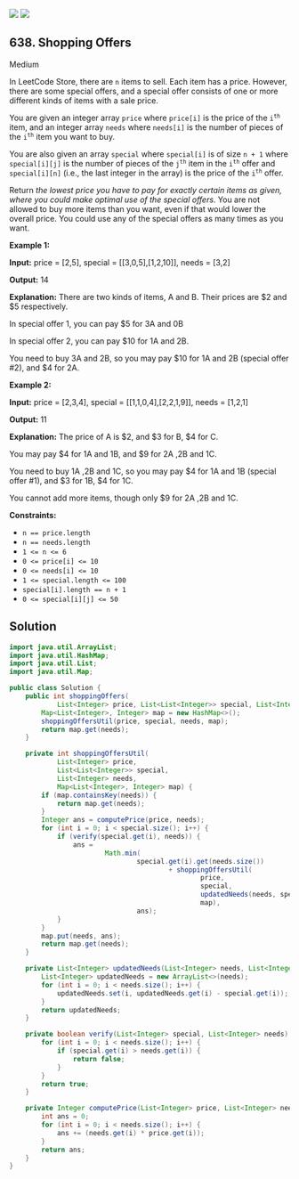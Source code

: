 [![](https://img.shields.io/github/stars/javadev/LeetCode-in-Java?label=Stars&style=flat-square)](https://github.com/javadev/LeetCode-in-Java)
[![](https://img.shields.io/github/forks/javadev/LeetCode-in-Java?label=Fork%20me%20on%20GitHub%20&style=flat-square)](https://github.com/javadev/LeetCode-in-Java/fork)

## 638\. Shopping Offers

Medium

In LeetCode Store, there are `n` items to sell. Each item has a price. However, there are some special offers, and a special offer consists of one or more different kinds of items with a sale price.

You are given an integer array `price` where `price[i]` is the price of the <code>i<sup>th</sup></code> item, and an integer array `needs` where `needs[i]` is the number of pieces of the <code>i<sup>th</sup></code> item you want to buy.

You are also given an array `special` where `special[i]` is of size `n + 1` where `special[i][j]` is the number of pieces of the <code>j<sup>th</sup></code> item in the <code>i<sup>th</sup></code> offer and `special[i][n]` (i.e., the last integer in the array) is the price of the <code>i<sup>th</sup></code> offer.

Return _the lowest price you have to pay for exactly certain items as given, where you could make optimal use of the special offers_. You are not allowed to buy more items than you want, even if that would lower the overall price. You could use any of the special offers as many times as you want.

**Example 1:**

**Input:** price = [2,5], special = \[\[3,0,5],[1,2,10]], needs = [3,2]

**Output:** 14

**Explanation:** There are two kinds of items, A and B. Their prices are $2 and $5 respectively. 

In special offer 1, you can pay $5 for 3A and 0B 

In special offer 2, you can pay $10 for 1A and 2B. 

You need to buy 3A and 2B, so you may pay $10 for 1A and 2B (special offer #2), and $4 for 2A.

**Example 2:**

**Input:** price = [2,3,4], special = \[\[1,1,0,4],[2,2,1,9]], needs = [1,2,1]

**Output:** 11

**Explanation:** The price of A is $2, and $3 for B, $4 for C. 

You may pay $4 for 1A and 1B, and $9 for 2A ,2B and 1C. 

You need to buy 1A ,2B and 1C, so you may pay $4 for 1A and 1B (special offer #1), and $3 for 1B, $4 for 1C. 

You cannot add more items, though only $9 for 2A ,2B and 1C.

**Constraints:**

*   `n == price.length`
*   `n == needs.length`
*   `1 <= n <= 6`
*   `0 <= price[i] <= 10`
*   `0 <= needs[i] <= 10`
*   `1 <= special.length <= 100`
*   `special[i].length == n + 1`
*   `0 <= special[i][j] <= 50`

## Solution

```java
import java.util.ArrayList;
import java.util.HashMap;
import java.util.List;
import java.util.Map;

public class Solution {
    public int shoppingOffers(
            List<Integer> price, List<List<Integer>> special, List<Integer> needs) {
        Map<List<Integer>, Integer> map = new HashMap<>();
        shoppingOffersUtil(price, special, needs, map);
        return map.get(needs);
    }

    private int shoppingOffersUtil(
            List<Integer> price,
            List<List<Integer>> special,
            List<Integer> needs,
            Map<List<Integer>, Integer> map) {
        if (map.containsKey(needs)) {
            return map.get(needs);
        }
        Integer ans = computePrice(price, needs);
        for (int i = 0; i < special.size(); i++) {
            if (verify(special.get(i), needs)) {
                ans =
                        Math.min(
                                special.get(i).get(needs.size())
                                        + shoppingOffersUtil(
                                                price,
                                                special,
                                                updatedNeeds(needs, special.get(i)),
                                                map),
                                ans);
            }
        }
        map.put(needs, ans);
        return map.get(needs);
    }

    private List<Integer> updatedNeeds(List<Integer> needs, List<Integer> special) {
        List<Integer> updatedNeeds = new ArrayList<>(needs);
        for (int i = 0; i < needs.size(); i++) {
            updatedNeeds.set(i, updatedNeeds.get(i) - special.get(i));
        }
        return updatedNeeds;
    }

    private boolean verify(List<Integer> special, List<Integer> needs) {
        for (int i = 0; i < needs.size(); i++) {
            if (special.get(i) > needs.get(i)) {
                return false;
            }
        }
        return true;
    }

    private Integer computePrice(List<Integer> price, List<Integer> needs) {
        int ans = 0;
        for (int i = 0; i < needs.size(); i++) {
            ans += (needs.get(i) * price.get(i));
        }
        return ans;
    }
}
```